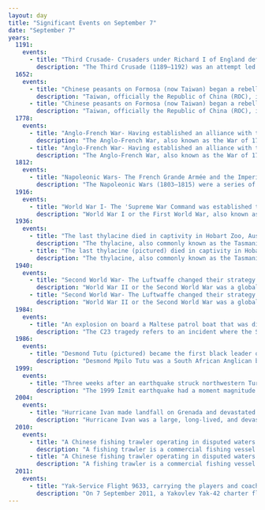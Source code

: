 ```yaml
---
layout: day
title: "Significant Events on September 7"
date: "September 7"
years:
  1191:
    events:
      - title: "Third Crusade- Crusaders under Richard I of England defeated Ayyubid troops under Saladin at the Battle of Arsuf in present-day Israel."
        description: "The Third Crusade (1189–1192) was an attempt led by King Philip II of France, King Richard I of England, and Emperor Frederick Barbarossa to reconquer the Holy Land following the capture of Jerusalem by the Ayyubid sultan Saladin in 1187. For this reason, the Third Crusade is also known as the Kings' Crusade."
  1652:
    events:
      - title: "Chinese peasants on Formosa (now Taiwan) began a rebellion against Dutch rule which was suppressed four days later."
        description: "Taiwan, officially the Republic of China (ROC), is a country in East Asia. The island of Taiwan, formerly known to Westerners as Formosa, has an area of 35,808 square kilometres (13,826 sq mi) and makes up 99% of the land under ROC control. It lies about 180 kilometres (112 mi) across the Taiwan Strait from the southeastern coast of the Mainland China. The East China Sea is to the north of the island, the Philippine Sea to its east, the Luzon Strait directly to its south, and the South China Sea to its southwest. The ROC also controls a number of smaller islands, including the Penghu archipelago in the Taiwan Strait, Kinmen and Matsu in Fuchien near the Mainland coast, as well as Pratas and Taiping in the South China Sea."
      - title: "Chinese peasants on Formosa (now Taiwan) began a rebellion against Dutch rule which was suppressed four days later."
        description: "Taiwan, officially the Republic of China (ROC), is a country in East Asia. The island of Taiwan, formerly known to Westerners as Formosa, has an area of 35,808 square kilometres (13,826 sq mi) and makes up 99% of the land under ROC control. It lies about 180 kilometres (112 mi) across the Taiwan Strait from the southeastern coast of the Mainland China. The East China Sea is to the north of the island, the Philippine Sea to its east, the Luzon Strait directly to its south, and the South China Sea to its southwest. The ROC also controls a number of smaller islands, including the Penghu archipelago in the Taiwan Strait, Kinmen and Matsu in Fuchien near the Mainland coast, as well as Pratas and Taiping in the South China Sea."
  1778:
    events:
      - title: "Anglo-French War- Having established an alliance with the United States, France invaded the Caribbean island of Dominica and captured its British fort."
        description: "The Anglo-French War, also known as the War of 1778 or the Bourbon War in Britain, was a military conflict fought between France and Great Britain, sometimes with their respective allies, between 1778 and 1783. As a consequence, Great Britain was forced to divert resources used to fight the American War of Independence to theatres in Europe, India, and the West Indies, and to rely on what turned out to be the chimera of Loyalist support in its North American operations. From 1778 to 1783, with or without their allies, France and Britain fought over dominance in the English Channel, the Mediterranean, the Indian Ocean and the Caribbean."
      - title: "Anglo-French War- Having established an alliance with the United States, France invaded the Caribbean island of Dominica and captured its British fort."
        description: "The Anglo-French War, also known as the War of 1778 or the Bourbon War in Britain, was a military conflict fought between France and Great Britain, sometimes with their respective allies, between 1778 and 1783. As a consequence, Great Britain was forced to divert resources used to fight the American War of Independence to theatres in Europe, India, and the West Indies, and to rely on what turned out to be the chimera of Loyalist support in its North American operations. From 1778 to 1783, with or without their allies, France and Britain fought over dominance in the English Channel, the Mediterranean, the Indian Ocean and the Caribbean."
  1812:
    events:
      - title: "Napoleonic Wars- The French Grande Armée and the Imperial Russian Army fought near the village of Borodino during the French invasion of Russia."
        description: "The Napoleonic Wars (1803–1815) were a series of conflicts fought between the French First Republic (1803–1804) and First French Empire (1804–1815) under the First Consul and Emperor of the French, Napoleon Bonaparte, and a fluctuating array of European coalitions. The wars originated in political forces arising from the French Revolution (1789–1799) and from the French Revolutionary Wars (1792–1802) and produced a period of French domination over Continental Europe. The wars are categorised as seven conflicts, five named after the coalitions that fought Napoleon, plus two named for their respective theatres- the War of the Third Coalition, War of the Fourth Coalition, War of the Fifth Coalition, War of the Sixth Coalition, War of the Seventh Coalition, the Peninsular War, and the French invasion of Russia."
  1916:
    events:
      - title: "World War I- The 'Supreme War Command was established to oversee the armed forces of all the Central Powers."
        description: "World War I or the First World War, also known as the Great War, was a global conflict between two coalitions- the Allies and the Central Powers. Fighting took place mainly in Europe and the Middle East, as well as in parts of Africa and the Asia-Pacific, and in Europe was characterised by trench warfare; the widespread use of artillery, machine guns, and chemical weapons (gas); and the introductions of tanks and aircraft. World War I was one of the deadliest conflicts in history, resulting in an estimated 10 million military dead and more than 20 million wounded, plus some 10 million civilian dead from causes including genocide. The movement of large numbers of people was a major factor in the deadly Spanish flu pandemic."
  1936:
    events:
      - title: "The last thylacine died in captivity in Hobart Zoo, Australia."
        description: "The thylacine, also commonly known as the Tasmanian tiger or Tasmanian wolf, is an extinct carnivorous marsupial that was native to the Australian mainland and the islands of Tasmania and New Guinea. The thylacine died out in New Guinea and mainland Australia around 3,600–3,200 years ago, prior to the arrival of Europeans, possibly because of the introduction of the dingo, whose earliest record dates to around the same time, but which never reached Tasmania. Prior to European settlement, around 5,000 remained in the wild on Tasmania. Beginning in the nineteenth century, they were perceived as a threat to the livestock of farmers and bounty hunting was introduced. The last known of its species died in 1936 at Hobart Zoo in Tasmania. The thylacine is widespread in popular culture and is a cultural icon in Australia."
      - title: "The last thylacine (pictured) died in captivity in Hobart Zoo, Australia."
        description: "The thylacine, also commonly known as the Tasmanian tiger or Tasmanian wolf, is an extinct carnivorous marsupial that was native to the Australian mainland and the islands of Tasmania and New Guinea. The thylacine died out in New Guinea and mainland Australia around 3,600–3,200 years ago, prior to the arrival of Europeans, possibly because of the introduction of the dingo, whose earliest record dates to around the same time, but which never reached Tasmania. Prior to European settlement, around 5,000 remained in the wild on Tasmania. Beginning in the nineteenth century, they were perceived as a threat to the livestock of farmers and bounty hunting was introduced. The last known of its species died in 1936 at Hobart Zoo in Tasmania. The thylacine is widespread in popular culture and is a cultural icon in Australia."
  1940:
    events:
      - title: "Second World War- The Luftwaffe changed their strategy in the Battle of Britain and began bombing London and other cities and towns"
        description: "World War II or the Second World War was a global conflict between two coalitions- the Allies and the Axis powers. Nearly all of the world's countries participated, with many nations mobilising all resources in pursuit of total war. Tanks and aircraft played major roles, enabling the strategic bombing of cities and delivery of the first and only nuclear weapons ever used in war. World War II was the deadliest conflict in history, resulting in 70 to 85 million deaths, more than half of which were civilians. Millions died in genocides, including the Holocaust, and by massacres, starvation, and disease. After the Allied victory, Germany, Austria, Japan, and Korea were occupied, and German and Japanese leaders were tried for war crimes."
      - title: "Second World War- The Luftwaffe changed their strategy in the Battle of Britain and began bombing London and other cities and towns."
        description: "World War II or the Second World War was a global conflict between two coalitions- the Allies and the Axis powers. Nearly all of the world's countries participated, with many nations mobilising all resources in pursuit of total war. Tanks and aircraft played major roles, enabling the strategic bombing of cities and delivery of the first and only nuclear weapons ever used in war. World War II was the deadliest conflict in history, resulting in 70 to 85 million deaths, more than half of which were civilians. Millions died in genocides, including the Holocaust, and by massacres, starvation, and disease. After the Allied victory, Germany, Austria, Japan, and Korea were occupied, and German and Japanese leaders were tried for war crimes."
  1984:
    events:
      - title: "An explosion on board a Maltese patrol boat that was disposing of illegal fireworks at sea off Gozo killed seven soldiers and policemen."
        description: "The C23 tragedy refers to an incident where the Swift-class patrol boat C23 of the Maritime Squadron of the Armed Forces of Malta (AFM) was severely damaged in an explosion while dumping illegal fireworks off Qala in Gozo, Malta, on 7 September 1984. Seven people – five soldiers and two policemen – were killed, and the only survivor of the incident was severely injured."
  1986:
    events:
      - title: "Desmond Tutu (pictured) became the first black leader of the Anglican Church of Southern Africa."
        description: "Desmond Mpilo Tutu was a South African Anglican bishop and theologian, known for his work as an anti-apartheid and human rights activist. He was Bishop of Johannesburg from 1985 to 1986 and then Archbishop of Cape Town from 1986 to 1996, in both cases being the first Black African to hold the position. Theologically, he sought to fuse ideas from Black theology with African theology."
  1999:
    events:
      - title: "Three weeks after an earthquake struck northwestern Turkey, a second earthquake struck Athens, causing Greece and Turkey to initiate 'earthquake diplomacy'."
        description: "The 1999 İzmit earthquake had a moment magnitude of 7.6 and struck Kocaeli Province, Turkey on 17 August. Between 17,127 and 18,373 people died as a result, and the damage was estimated at US$6.5 billion. It was named for the epicenter's proximity to the northwestern city of İzmit. The earthquake occurred at 03-01 local time at a shallow depth of 15 km (9.3 mi). A maximum Mercalli intensity of X (Extreme) was observed. The earthquake lasted for 37 seconds, causing seismic damage, and is widely remembered as one of the deadliest natural disasters in modern Turkish history."
  2004:
    events:
      - title: "Hurricane Ivan made landfall on Grenada and devastated at least 85 percent of buildings on the island."
        description: "Hurricane Ivan was a large, long-lived, and devastating tropical cyclone that caused widespread damage in the Caribbean and United States. The ninth named storm, the sixth hurricane, and the fourth major hurricane of the active 2004 Atlantic hurricane season, Ivan formed in early September and reached Category 5 strength on the Saffir–Simpson Hurricane Scale (SSHS). Ivan caused catastrophic damage in Grenada as a strong Category 3 storm, heavy damage in Jamaica as a strong Category 4 storm, and then severe damage in Grand Cayman, Cayman Islands, and the western tip of Cuba as a Category 5 hurricane. After peaking in strength, the hurricane moved north-northwest across the Gulf of Mexico to strike Pensacola/Milton, Florida and Alabama as a strong Category 3 storm, causing significant damage. Ivan dropped heavy rain on the Southeastern United States as it progressed northeastward and eastward through the Eastern United States, becoming an extratropical cyclone on September 18. The remnant low of the storm moved into the western subtropical Atlantic and regenerated into a tropical cyclone on September 22, which then moved across Florida and the Gulf of Mexico, and then into Louisiana and Texas, causing minimal damage. Ivan degenerated into a remnant low on September 24, before dissipating on the next day."
  2010:
    events:
      - title: "A Chinese fishing trawler operating in disputed waters collided with Japan Coast Guard patrol boats near the Senkaku Islands, sparking a major diplomatic dispute between the two countries."
        description: "A fishing trawler is a commercial fishing vessel designed to operate fishing trawls. Trawling is a method of fishing that involves actively dragging or pulling a trawl through the water behind one or more trawlers. Trawls are fishing nets that are pulled along the bottom of the sea or in midwater at a specified depth. A trawler may also operate two or more trawl nets simultaneously."
      - title: "A Chinese fishing trawler operating in disputed waters collided with Japan Coast Guard patrol boats near the Senkaku Islands, sparking a major diplomatic dispute between the two countries."
        description: "A fishing trawler is a commercial fishing vessel designed to operate fishing trawls. Trawling is a method of fishing that involves actively dragging or pulling a trawl through the water behind one or more trawlers. Trawls are fishing nets that are pulled along the bottom of the sea or in midwater at a specified depth. A trawler may also operate two or more trawl nets simultaneously."
  2011:
    events:
      - title: "Yak-Service Flight 9633, carrying the players and coaching staff of the ice hockey team Lokomotiv Yaroslavl, crashed on take-off near Yaroslavl, Russia, resulting in the deaths of 44 of the 45 people on board."
        description: "On 7 September 2011, a Yakovlev Yak-42 charter flight operated by YAK-Service, carrying players and coaching staff of the Lokomotiv Yaroslavl professional ice hockey team, crashed during take-off near Yaroslavl, Yaroslavl Oblast, Russia. All but one of the 45 people on board were killed. The aircraft overran the runway at Tunoshna Airport before briefly lifting off, striking an antenna mast, catching fire, and crashing on the bank of the Volga river. The tragedy is commonly known as the Lokomotiv hockey team disaster."
---
```

